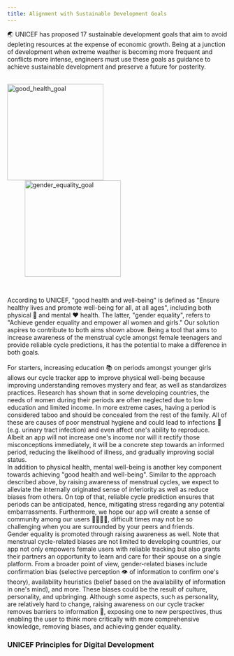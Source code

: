 ```yaml
---
title: Alignment with Sustainable Development Goals
---
```


🌏 UNICEF has proposed 17 sustainable development goals that aim to avoid depleting resources at the expense of economic growth. Being at a junction of development when extreme weather is becoming more frequent and conflicts more intense, engineers must use these goals as guidance to achieve sustainable development and preserve a future for posterity. <br />
<br />

<p>
    <img width="220" alt="good_health_goal" src="https://github.com/Technology-for-the-Poorest-Billion/2024-IMMI/assets/98086762/3eef7789-f93e-4682-8bc9-761bbcbb60fe">
    <img width="220" alt="gender_equality_goal" src="https://github.com/Technology-for-the-Poorest-Billion/2024-IMMI/assets/98086762/0f8a6129-3232-4956-85d6-1f7c862bbe31" hspace="40">
</p>
<br />

According to UNICEF, "good health and well-being" is defined as "Ensure healthy lives and promote well-being for all, at all ages", including both physical 💪 and mental ❤ health. The latter, "gender equality", refers to "Achieve gender equality and empower all women and girls." Our solution aspires to contribute to both aims shown above. Being a tool that aims to increase awareness of the menstrual cycle amongst female teenagers and provide reliable cycle predictions, it has the potential to make a difference in both goals. <br />
<br />
For starters, increasing education 📚 on periods amongst younger girls allows our cycle tracker app to improve physical well-being because improving understanding removes mystery and fear, as well as standardizes practices. Research has shown that in some developing countries, the needs of women during their periods are often neglected due to low education and limited income. In more extreme cases, having a period is considered taboo and should be concealed from the rest of the family. All of these are causes of poor menstrual hygiene and could lead to infections 💉 (e.g. urinary tract infection) and even affect one's ability to reproduce. Albeit an app will not increase one's income nor will it rectify those misconceptions immediately, it will be a concrete step towards an informed period, reducing the likelihood of illness, and gradually improving social status. <br />
In addition to physical health, mental well-being is another key component towards achieving "good health and well-being". Similar to the approach described above, by raising awareness of menstrual cycles, we expect to alleviate the internally originated sense of inferiority as well as reduce biases from others. On top of that, reliable cycle prediction ensures that periods can be anticipated, hence, mitigating stress regarding any potential embarrassments. Furthermore, we hope our app will create a sense of community among our users 👨‍👩‍👧‍👧, difficult times may not be so challenging when you are surrounded by your peers and friends. <br />
Gender equality is promoted through raising awareness as well. Note that menstrual cycle-related biases are not limited to developing countries, our app not only empowers female users with reliable tracking but also grants their partners an opportunity to learn and care for their spouse on a single platform. From a broader point of view, gender-related biases include confirmation bias (selective perception 👁 of information to confirm one's theory), availability heuristics (belief based on the availability of information in one's mind), and more. These biases could be the result of culture, personality, and upbringing. Although some aspects, such as personality, are relatively hard to change, raising awareness on our cycle tracker removes barriers to information 🚧, exposing one to new perspectives, thus enabling the user to think more critically with more comprehensive knowledge, removing biases, and achieving gender equality.


### UNICEF Principles for Digital Development


